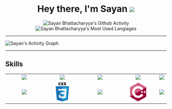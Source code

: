 <h1 align="center"> Hey there, I'm Sayan <img src="https://raw.githubusercontent.com/MartinHeinz/MartinHeinz/master/wave.gif" width="55"></h1>
<div align="center">
  <img src="https://github-readme-stats.vercel.app/api?username=Sayan3990&theme=chartreuse-dark&show_icons=true&hide_border=true" alt ="Sayan Bhattacharyya's Github Activity" height="175px">
  <img src="https://github-readme-stats.vercel.app/api/top-langs/?username=Sayan3990&langs_count=6&layout=compact&hide_border=true&theme=chartreuse-dark&show_icons=true&" alt ="Sayan Bhattacharyya's Most Used Langiages" height="175px">
</div>
<hr>
<img alt="Sayan's Activity Graph" src="https://activity-graph.herokuapp.com/graph?username=Sayan3990&bg_color=000000&color=39FF14&line=FF0&point=F00&hide_border=true" />
<hr>
<h2 align="left"> Skills </h2>
<table align="center" width="100">
<tr>
    <td align='center' width="190">
        <img src="https://github.com/abranhe/programming-languages-logos/blob/master/src/javascript/javascript.svg" width="60">
    </td>
    <td align='center' width="190">
        <img src="https://www.vectorlogo.zone/logos/typescriptlang/typescriptlang-icon.svg">
    </td>
    <td align='center' width="190">
        <img src="https://www.vectorlogo.zone/logos/reactjs/reactjs-ar21.svg">
    </td>
    <td align='center'>
        <img src="https://www.vectorlogo.zone/logos/nodejs/nodejs-ar21.svg">
    </td>
    <td align='center'>
        <img src="https://www.vectorlogo.zone/logos/expressjs/expressjs-ar21.svg">
    </td>
</tr>
<tr>
    <td align='center'>
        <img src="https://www.vectorlogo.zone/logos/w3_html5/w3_html5-ar21.svg">
    </td>
    <td align='center'>
        <img src="https://raw.githubusercontent.com/devicons/devicon/0d6c64dbbf311879f7d563bfc3ccf559f9ed111c/icons/css3/css3-original-wordmark.svg" width="60">
    </td>
    <td align='center'>
        <img src="https://www.vectorlogo.zone/logos/mongodb/mongodb-ar21.svg">
    </td>
    <td align='center' width="190">
        <img src="https://github.com/devicons/devicon/blob/master/icons/cplusplus/cplusplus-original.svg" width="60">
    </td>
    <td align='center'>
        <img src="https://www.vectorlogo.zone/logos/firebase/firebase-ar21.svg">
    </td>
</tr>
</table>
